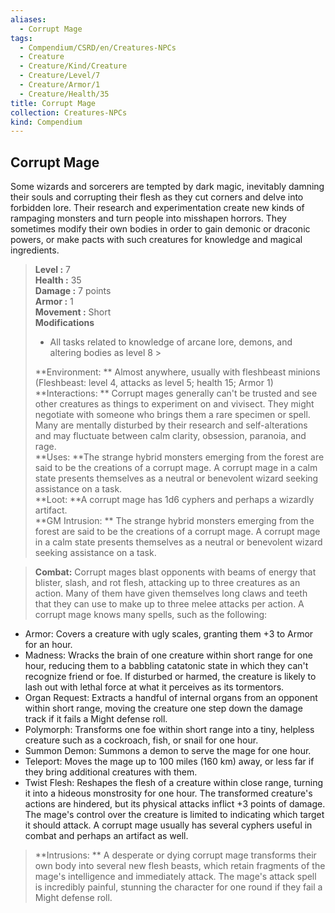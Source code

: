 ```yaml
---
aliases:
  - Corrupt Mage
tags:
  - Compendium/CSRD/en/Creatures-NPCs
  - Creature
  - Creature/Kind/Creature
  - Creature/Level/7
  - Creature/Armor/1
  - Creature/Health/35
title: Corrupt Mage
collection: Creatures-NPCs
kind: Compendium
---
```

## Corrupt Mage  
Some wizards and sorcerers are tempted by dark magic, inevitably damning their souls and corrupting their flesh as they cut corners and delve into forbidden lore. Their research and experimentation create new kinds of rampaging monsters and turn people into misshapen horrors. They sometimes modify their own bodies in order to gain demonic or draconic powers, or make pacts with such creatures for knowledge and magical ingredients.  

  
> **Level :** 7  
> **Health :** 35  
> **Damage :** 7 points  
> **Armor :** 1  
> **Movement :** Short  
> **Modifications**  
>- All tasks related to knowledge of arcane lore, demons, and altering bodies as level 8 >
>  
> **Environment: ** Almost anywhere, usually with fleshbeast minions (Fleshbeast: level 4, attacks as level 5; health 15; Armor 1)  
> **Interactions: ** Corrupt mages generally can't be trusted and see other creatures as things to experiment on and vivisect. They might negotiate with someone who brings them a rare specimen or spell. Many are mentally disturbed by their research and self-alterations and may fluctuate between calm clarity, obsession, paranoia, and rage.  
> **Uses: **The strange hybrid monsters emerging from the forest are said to be the creations of a corrupt mage. A corrupt mage in a calm state presents themselves as a neutral or benevolent wizard seeking assistance on a task.  
> **Loot: **A corrupt mage has 1d6 cyphers and perhaps a wizardly artifact.  
> **GM Intrusion: ** The strange hybrid monsters emerging from the forest are said to be the creations of a corrupt mage. A corrupt mage in a calm state presents themselves as a neutral or benevolent wizard seeking assistance on a task.  

> **Combat:** 
> Corrupt mages blast opponents with beams of energy that blister, slash, and rot flesh, attacking up to three creatures as an action. Many of them have given themselves long claws and teeth that they can use to make up to three melee attacks per action. 
A corrupt mage knows many spells, such as the following:
 * Armor: Covers a creature with ugly scales, granting them +3 to Armor for an hour. 
* Madness: Wracks the brain of one creature within short range for one hour, reducing them to a babbling catatonic state in which they can't recognize friend or foe. If disturbed or harmed, the creature is likely to lash out with lethal force at what it perceives as its tormentors. 
* Organ Request: Extracts a handful of internal organs from an opponent within short range, moving the creature one step down the damage track if it fails a Might defense roll. 
* Polymorph: Transforms one foe within short range into a tiny, helpless creature such as a cockroach, fish, or snail for one hour. 
* Summon Demon: Summons a demon to serve the mage for one hour. 
* Teleport: Moves the mage up to 100 miles (160 km) away, or less far if they bring additional creatures with them. 
* Twist Flesh: Reshapes the flesh of a creature within close range, turning it into a hideous monstrosity for one hour. The transformed creature's actions are hindered, but its physical attacks inflict +3 points of damage. The mage's control over the creature is limited to indicating which target it should attack. 
A corrupt mage usually has several cyphers useful in combat and perhaps an artifact as well.  
  

> **Intrusions: ** 
> A desperate or dying corrupt mage transforms their own body into several new flesh beasts, which retain fragments of the mage's intelligence and immediately attack. The mage's attack spell is incredibly painful, stunning the character for one round if they fail a Might defense roll.  
